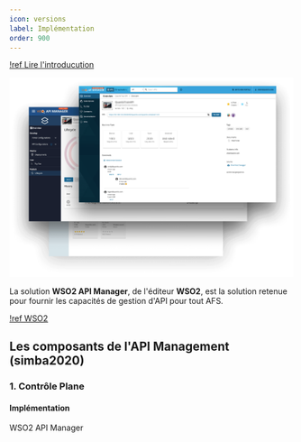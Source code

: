 ```yaml
---
icon: versions
label: Implémentation
order: 900
---
```


[!ref Lire l'introducution](./readme.md)

![](/static/img/wso2_apim.png)

La solution **WSO2 API Manager**, de l'éditeur **WSO2**, est la solution retenue pour
fournir les capacités de gestion d'API pour tout AFS.

[!ref WSO2](https://wso2.com/api-manager)

## Les composants de l'API Management (simba2020)

### 1. Contrôle Plane
#### Implémentation
WSO2 API Manager
